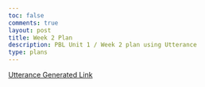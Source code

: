 ```yaml
---
toc: false
comments: true
layout: post
title: Week 2 Plan
description: PBL Unit 1 / Week 2 plan using Utterance
type: plans
---
```


[Utterance Generated Link](https://github.com/nighthawkcoders/student/issues/15)